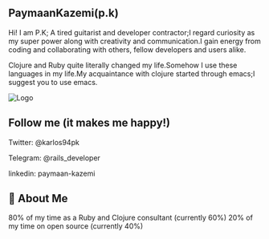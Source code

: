 ## PaymaanKazemi(p.k)
Hi! I am P.K; A tired guitarist and developer contractor;I regard curiosity as my super power along with creativity and communication.I gain energy from coding and collaborating with others, fellow developers and users alike.



Clojure and Ruby quite literally changed my life.Somehow I use these languages ​​in my life.My acquaintance with clojure started through emacs;I suggest you to use emacs.

![Logo](http://www.emacswiki.org/pics/official%20gnu.svg)


## Follow me (it makes me happy!)

Twitter: @karlos94pk

Telegram: @rails_developer

linkedin: paymaan-kazemi


## 🚀 About Me
80% of my time as a Ruby and Clojure consultant (currently 60%)
20% of my time on open source (currently 40%)



